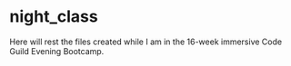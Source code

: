 # night_class
Here will rest the files created while I am in the 16-week immersive Code Guild Evening Bootcamp.
